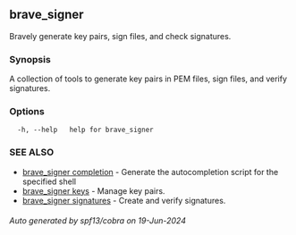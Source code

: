 ## brave_signer

Bravely generate key pairs, sign files, and check signatures.

### Synopsis

A collection of tools to generate key pairs in PEM files, sign files, and verify signatures.

### Options

```
  -h, --help   help for brave_signer
```

### SEE ALSO

* [brave_signer completion](brave_signer_completion.md)	 - Generate the autocompletion script for the specified shell
* [brave_signer keys](brave_signer_keys.md)	 - Manage key pairs.
* [brave_signer signatures](brave_signer_signatures.md)	 - Create and verify signatures.

###### Auto generated by spf13/cobra on 19-Jun-2024
